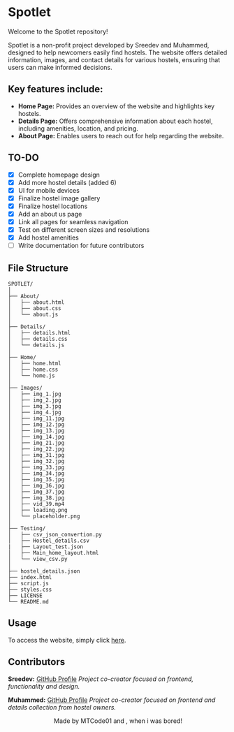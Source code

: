 # Spotlet

Welcome to the Spotlet repository!

Spotlet is a non-profit project developed by Sreedev and Muhammed, designed to help newcomers easily find hostels. The website offers detailed information, images, and contact details for various hostels, ensuring that users can make informed decisions.

## Key features include:

+ **Home Page:** Provides an overview of the website and highlights key hostels.
+ **Details Page:** Offers comprehensive information about each hostel, including amenities, location, and pricing.
+ **About Page:** Enables users to reach out for help regarding the website.

## TO-DO

- [x] Complete homepage design
- [x] Add more hostel details (added 6)
- [x] UI for mobile devices
- [x] Finalize hostel image gallery
- [x] Finalize hostel locations
- [x] Add an about us page
- [x] Link all pages for seamless navigation
- [x] Test on different screen sizes and resolutions
- [x] Add hostel amenities
- [ ] Write documentation for future contributors

## File Structure
```
SPOTLET/
│
├── About/
│   ├── about.html
│   ├── about.css
│   └── about.js
│
├── Details/
│   ├── details.html
│   ├── details.css
│   └── details.js
│
├── Home/
│   ├── home.html
│   ├── home.css
│   └── home.js
│
├── Images/
│   ├── img_1.jpg
│   ├── img_2.jpg
│   ├── img_3.jpg
│   ├── img_4.jpg
│   ├── img_11.jpg
│   ├── img_12.jpg
│   ├── img_13.jpg
│   ├── img_14.jpg
│   ├── img_21.jpg
│   ├── img_22.jpg
│   ├── img_31.jpg
│   ├── img_32.jpg
│   ├── img_33.jpg
│   ├── img_34.jpg
│   ├── img_35.jpg
│   ├── img_36.jpg
│   ├── img_37.jpg
│   ├── img_38.jpg
│   ├── vid_39.mp4
│   ├── loading.png
│   └── placeholder.png
│
├── Testing/
│   ├── csv_json_convertion.py
│   ├── Hostel_details.csv
|   ├── Layout_test.json
│   ├── Main_home_layout.html
│   └── view_csv.py
│
├── hostel_details.json
├── index.html
├── script.js
├── styles.css
├── LICENSE
└── README.md
```
## Usage

To access the website, simply click [here](https://sreedevss.me/Spotlet/).

## Contributors

**Sreedev:** [GitHub Profile](https://github.com/MTCodes01)
*Project co-creator focused on frontend, functionality and design.*

**Muhammed:** [GitHub Profile](https://github.com/muhammeds88)
*Project co-creator focused on frontend and details collection from hostel owners.*

<div align="center">
  Made by MTCode01 and , when i was bored!
</div>
